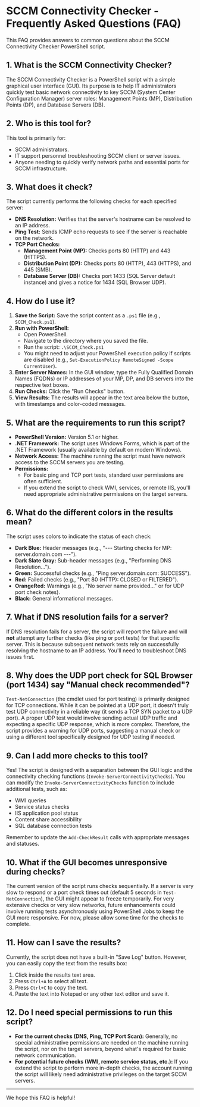 # SCCM Connectivity Checker - Frequently Asked Questions (FAQ)

This FAQ provides answers to common questions about the SCCM Connectivity Checker PowerShell script.

## 1. What is the SCCM Connectivity Checker?

The SCCM Connectivity Checker is a PowerShell script with a simple graphical user interface (GUI). Its purpose is to help IT administrators quickly test basic network connectivity to key SCCM (System Center Configuration Manager) server roles: Management Points (MP), Distribution Points (DP), and Database Servers (DB).

## 2. Who is this tool for?

This tool is primarily for:
* SCCM administrators.
* IT support personnel troubleshooting SCCM client or server issues.
* Anyone needing to quickly verify network paths and essential ports for SCCM infrastructure.

## 3. What does it check?

The script currently performs the following checks for each specified server:

* **DNS Resolution:** Verifies that the server's hostname can be resolved to an IP address.
* **Ping Test:** Sends ICMP echo requests to see if the server is reachable on the network.
* **TCP Port Checks:**
    * **Management Point (MP):** Checks ports 80 (HTTP) and 443 (HTTPS).
    * **Distribution Point (DP):** Checks ports 80 (HTTP), 443 (HTTPS), and 445 (SMB).
    * **Database Server (DB):** Checks port 1433 (SQL Server default instance) and gives a notice for 1434 (SQL Browser UDP).

## 4. How do I use it?

1.  **Save the Script:** Save the script content as a `.ps1` file (e.g., `SCCM_Check.ps1`).
2.  **Run with PowerShell:**
    * Open PowerShell.
    * Navigate to the directory where you saved the file.
    * Run the script: `.\SCCM_Check.ps1`
    * You might need to adjust your PowerShell execution policy if scripts are disabled (e.g., `Set-ExecutionPolicy RemoteSigned -Scope CurrentUser`).
3.  **Enter Server Names:** In the GUI window, type the Fully Qualified Domain Names (FQDNs) or IP addresses of your MP, DP, and DB servers into the respective text boxes.
4.  **Run Checks:** Click the "Run Checks" button.
5.  **View Results:** The results will appear in the text area below the button, with timestamps and color-coded messages.

## 5. What are the requirements to run this script?

* **PowerShell Version:** Version 5.1 or higher.
* **.NET Framework:** The script uses Windows Forms, which is part of the .NET Framework (usually available by default on modern Windows).
* **Network Access:** The machine running the script must have network access to the SCCM servers you are testing.
* **Permissions:**
    * For basic ping and TCP port tests, standard user permissions are often sufficient.
    * If you extend the script to check WMI, services, or remote IIS, you'll need appropriate administrative permissions on the target servers.

## 6. What do the different colors in the results mean?

The script uses colors to indicate the status of each check:

* **Dark Blue:** Header messages (e.g., "--- Starting checks for MP: server.domain.com ---").
* **Dark Slate Gray:** Sub-header messages (e.g., "Performing DNS Resolution...").
* **Green:** Successful checks (e.g., "Ping server.domain.com: SUCCESS").
* **Red:** Failed checks (e.g., "Port 80 (HTTP): CLOSED or FILTERED").
* **OrangeRed:** Warnings (e.g., "No server name provided..." or for UDP port check notes).
* **Black:** General informational messages.

## 7. What if DNS resolution fails for a server?

If DNS resolution fails for a server, the script will report the failure and will **not** attempt any further checks (like ping or port tests) for that specific server. This is because subsequent network tests rely on successfully resolving the hostname to an IP address. You'll need to troubleshoot DNS issues first.

## 8. Why does the UDP port check for SQL Browser (port 1434) say "Manual check recommended"?

`Test-NetConnection` (the cmdlet used for port testing) is primarily designed for TCP connections. While it can be pointed at a UDP port, it doesn't truly test UDP connectivity in a reliable way (it sends a TCP SYN packet to a UDP port). A proper UDP test would involve sending actual UDP traffic and expecting a specific UDP response, which is more complex. Therefore, the script provides a warning for UDP ports, suggesting a manual check or using a different tool specifically designed for UDP testing if needed.

## 9. Can I add more checks to this tool?

Yes! The script is designed with a separation between the GUI logic and the connectivity checking functions (`Invoke-ServerConnectivityChecks`). You can modify the `Invoke-ServerConnectivityChecks` function to include additional tests, such as:
* WMI queries
* Service status checks
* IIS application pool status
* Content share accessibility
* SQL database connection tests

Remember to update the `Add-CheckResult` calls with appropriate messages and statuses.

## 10. What if the GUI becomes unresponsive during checks?

The current version of the script runs checks sequentially. If a server is very slow to respond or a port check times out (default 5 seconds in `Test-NetConnection`), the GUI might appear to freeze temporarily. For very extensive checks or very slow networks, future enhancements could involve running tests asynchronously using PowerShell Jobs to keep the GUI more responsive. For now, please allow some time for the checks to complete.

## 11. How can I save the results?

Currently, the script does not have a built-in "Save Log" button. However, you can easily copy the text from the results box:
1.  Click inside the results text area.
2.  Press `Ctrl+A` to select all text.
3.  Press `Ctrl+C` to copy the text.
4.  Paste the text into Notepad or any other text editor and save it.

## 12. Do I need special permissions to run this script?

* **For the current checks (DNS, Ping, TCP Port Scan):** Generally, no special administrative permissions are needed on the machine running the script, nor on the target servers, beyond what's required for basic network communication.
* **For potential future checks (WMI, remote service status, etc.):** If you extend the script to perform more in-depth checks, the account running the script will likely need administrative privileges on the target SCCM servers.

---

We hope this FAQ is helpful!
